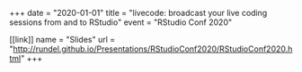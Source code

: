 +++
date = "2020-01-01"
title = "livecode: broadcast your live coding sessions from and to RStudio"
event = "RStudio Conf 2020"

[[link]]
name = "Slides"
url = "http://rundel.github.io/Presentations/RStudioConf2020/RStudioConf2020.html"
+++
